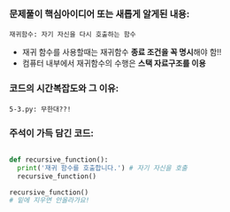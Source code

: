 ### 문제풀이 핵심아이디어 또는 새롭게 알게된 내용: 
    재귀함수: 자기 자신을 다시 호출하는 함수

  - 재귀 함수를 사용할때는 재귀함수 **종료 조건을 꼭 명시**해야 함!!
  - 컴퓨터 내부에서 재귀함수의 수행은 **스택 자료구조를 이용**
    
### 코드의 시간복잡도와 그 이유:
    5-3.py: 무한대??!
    
    
### 주석이 가득 담긴 코드:
```python

def recursive_function():
  print('재귀 함수를 호출합니다.') # 자기 자신을 호출
  recursive_function()

recursive_function()
# 밑에 지우면 안올라가요!
```
